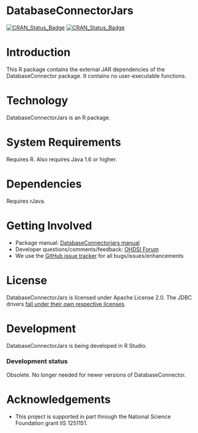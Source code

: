 DatabaseConnectorJars
=====================

[![CRAN_Status_Badge](http://www.r-pkg.org/badges/version/DatabaseConnectorJars)](https://cran.r-project.org/package=DatabaseConnectorJars)
[![CRAN_Status_Badge](http://cranlogs.r-pkg.org/badges/DatabaseConnectorJars)](https://cran.r-project.org/package=DatabaseConnectorJars)

Introduction
============
This R package contains the external JAR dependencies of the DatabaseConnector package. It contains no user-executable functions.

Technology
============
DatabaseConnectorJars is an R package.

System Requirements
===================
Requires R. Also requires Java 1.6 or higher.

Dependencies
============
Requires rJava.


Getting Involved
================
* Package manual: [DatabaseConnectorjars manual](https://raw.githubusercontent.com/OHDSI/DatabaseConnectorJars/main/extras/DatabaseConnectorJars.pdf) 
* Developer questions/comments/feedback: <a href="http://forums.ohdsi.org/c/developers">OHDSI Forum</a>
* We use the <a href="../../issues">GitHub issue tracker</a> for all bugs/issues/enhancements

License
=======
DatabaseConnectorJars is licensed under Apache License 2.0. The JDBC drivers [fall under their own respective licenses](https://raw.githubusercontent.com/OHDSI/DatabaseConnectorJars/main/inst/COPYRIGHTS).

Development
===========
DatabaseConnectorJars is being developed in R Studio.

### Development status

Obsolete. No longer needed for newer versions of DatabaseConnector.


# Acknowledgements
- This project is supported in part through the National Science Foundation grant IIS 1251151.

